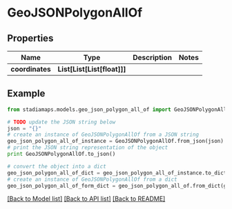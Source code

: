 # GeoJSONPolygonAllOf


## Properties
Name | Type | Description | Notes
------------ | ------------- | ------------- | -------------
**coordinates** | **List[List[List[float]]]** |  | 

## Example

```python
from stadiamaps.models.geo_json_polygon_all_of import GeoJSONPolygonAllOf

# TODO update the JSON string below
json = "{}"
# create an instance of GeoJSONPolygonAllOf from a JSON string
geo_json_polygon_all_of_instance = GeoJSONPolygonAllOf.from_json(json)
# print the JSON string representation of the object
print GeoJSONPolygonAllOf.to_json()

# convert the object into a dict
geo_json_polygon_all_of_dict = geo_json_polygon_all_of_instance.to_dict()
# create an instance of GeoJSONPolygonAllOf from a dict
geo_json_polygon_all_of_form_dict = geo_json_polygon_all_of.from_dict(geo_json_polygon_all_of_dict)
```
[[Back to Model list]](../README.md#documentation-for-models) [[Back to API list]](../README.md#documentation-for-api-endpoints) [[Back to README]](../README.md)



